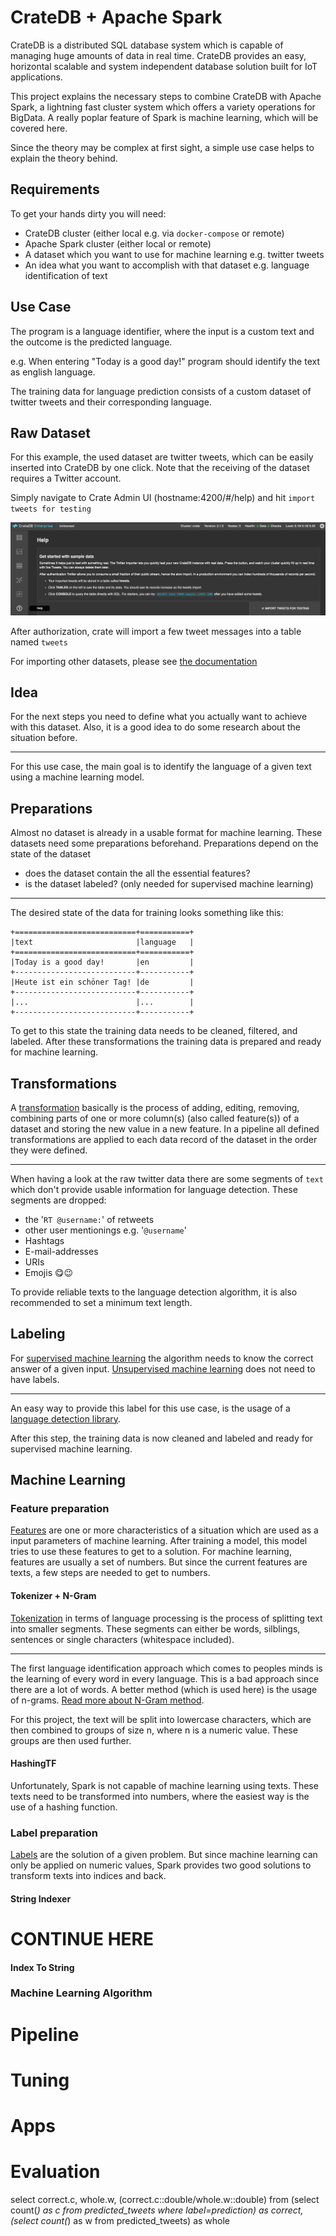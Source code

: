 # CrateDB + Apache Spark

CrateDB is a distributed SQL database system which is capable of managing huge amounts of data in real time.
CrateDB provides an easy, horizontal scalable and system independent database solution built for IoT applications.

This project explains the necessary steps to combine CrateDB with Apache Spark, a lightning fast cluster system which offers a variety operations for BigData.
A really poplar feature of Spark is machine learning, which will be covered here.

Since the theory may be complex at first sight, a simple use case helps to explain the theory behind.

## Requirements

To get your hands dirty you will need:
* CrateDB cluster (either local e.g. via `docker-compose` or remote)
* Apache Spark cluster (either local or remote)
* A dataset which you want to use for machine learning e.g. twitter tweets
* An idea what you want to accomplish with that dataset e.g. language identification of text

## Use Case

The program is a language identifier, where the input is a custom text and the outcome is the predicted language.

e.g. When entering "Today is a good day!" program should identify the text as english language.

The training data for language prediction consists of a custom dataset of twitter tweets and their corresponding language.

## Raw Dataset

For this example, the used dataset are twitter tweets, which can be easily inserted into CrateDB by one click.
Note that the receiving of the dataset requires a Twitter account.

Simply navigate to Crate Admin UI (hostname:4200/#/help) and hit `import tweets for testing`

![alt text][import_tweets]

After authorization, crate will import a few tweet messages into a table named `tweets`

For importing other datasets, please see [the documentation](https://crate.io/docs/crate/guide/index.html)

## Idea

For the next steps you need to define what you actually want to achieve with this dataset. Also, it is a good idea to do some research about the situation before.

---

For this use case, the main goal is to identify the language of a given text using a machine learning model.

## Preparations

Almost no dataset is already in a usable format for machine learning. These datasets need some preparations beforehand. Preparations depend on the state of the dataset

* does the dataset contain the all the essential features?
* is the dataset labeled? (only needed for supervised machine learning)

---

The desired state of the data for training looks something like this:
```
+===========================+===========+
|text                       |language   |
+===========================+===========+
|Today is a good day!       |en         |
+---------------------------+-----------+
|Heute ist ein schöner Tag! |de         |
+---------------------------+-----------+
|...                        |...        |
+---------------------------+-----------+

```

To get to this state the training data needs to be cleaned, filtered, and labeled. 
After these transformations the training data is prepared and ready for machine learning.

## Transformations

A [transformation][definition_transformation] basically is the process of adding, editing, removing, combining parts of
one or more column(s) (also called feature(s)) of a dataset and storing the new value in a new feature.
In a pipeline all defined transformations are applied to each data record of the dataset in the order they were defined.

---

When having a look at the raw twitter data there are some segments of `text` which don't provide usable information for language detection.
These segments are dropped:

* the '`RT @username:`' of retweets
* other user mentionings e.g. '`@username`'
* Hashtags
* E-mail-addresses
* URIs
* Emojis 😋😉

To provide reliable texts to the language detection algorithm, it is also recommended to set a minimum text length.

## Labeling

For [supervised machine learning][definition_supervised_machine_learning] the algorithm needs to know the correct answer of a given input.
[Unsupervised machine learning][definition_unsupervised_machine_learning] does not need to have labels.

---

An easy way to provide this label for this use case, is the usage of a [language detection library][language_library].

After this step, the training data is now cleaned and labeled and ready for supervised machine learning.

## Machine Learning

### Feature preparation

[Features][definition_features] are one or more characteristics of a situation which are used as a input parameters of machine learning. After training a model, this model tries to use these features to get to a solution.
For machine learning, features are usually a set of numbers.
But since the current features are texts, a few steps are needed to get to numbers.

#### Tokenizer + N-Gram

[Tokenization][definition_tokenization] in terms of language processing is the process of splitting text into smaller segments. These segments can either be words, silblings, sentences or single characters (whitespace included).

---

The first language identification approach which comes to peoples minds is the learning of every word in every language. This is a bad approach since there are a lot of words. A better method (which is used here) is the usage of n-grams. [Read more about N-Gram method][ngram_method].

For this project, the text will be split into lowercase characters, which are then combined to groups of size n, where n is a numeric value.
These groups are then used further. 

#### HashingTF

Unfortunately, Spark is not capable of machine learning using texts. These texts need to be transformed into numbers, where the easiest way is the use of a hashing function.

### Label preparation

[Labels][definition_labels] are the solution of a given problem.
But since machine learning can only be applied on numeric values, Spark provides two good solutions to transform texts into indices and back.

#### String Indexer 

# CONTINUE HERE

#### Index To String

### Machine Learning Algorithm

# Pipeline

# Tuning

# Apps

# Evaluation

select correct.c, whole.w, (correct.c::double/whole.w::double) from (select count(*) as c from predicted_tweets where label=prediction) as correct, (select count(*) as w from predicted_tweets) as whole

[import_tweets]: import_tweets.png
[definition_transformation]: https://spark.apache.org/docs/latest/ml-pipeline.html#main-concepts-in-pipelines
[definition_supervised_machine_learning]: https://en.wikipedia.org/wiki/Supervised_learning
[definition_unsupervised_machine_learning]: https://en.wikipedia.org/wiki/Unsupervised_learning
[definition_features]: https://stackoverflow.com/a/40899529
[definition_tokenization]: https://en.wikipedia.org/wiki/Lexical_analysis#Tokenization
[language_library]: https://github.com/shuyo/language-detection
[ngram_method]: https://stats.stackexchange.com/a/144903
[definition_labels]: https://stackoverflow.com/a/40899529

